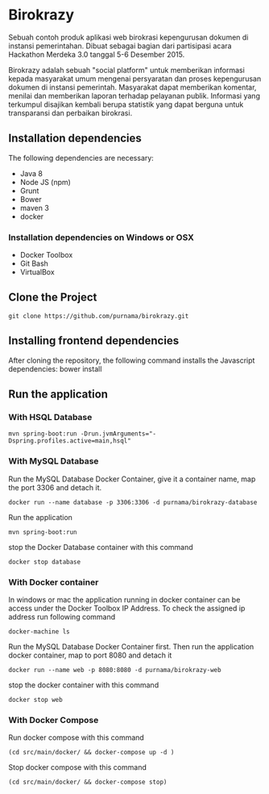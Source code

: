 # Birokrazy
Sebuah contoh produk aplikasi web birokrasi kepengurusan dokumen di instansi pemerintahan. Dibuat sebagai bagian dari partisipasi acara Hackathon Merdeka 3.0 tanggal 5-6 Desember 2015.

Birokrazy adalah sebuah "social platform" untuk memberikan informasi kepada masyarakat umum mengenai persyaratan dan proses kepengurusan dokumen di instansi pemerintah. Masyarakat dapat memberikan komentar, menilai dan memberikan laporan terhadap pelayanan publik. Informasi yang terkumpul disajikan kembali berupa statistik yang dapat berguna untuk transparansi dan perbaikan birokrasi.

## Installation dependencies

The following dependencies are necessary: 

* Java 8
* Node JS (npm)
* Grunt
* Bower
* maven 3
* docker

### Installation dependencies on Windows or OSX

* Docker Toolbox
* Git Bash
* VirtualBox
 
## Clone the Project
    git clone https://github.com/purnama/birokrazy.git

## Installing frontend dependencies

After cloning the repository, the following command installs the Javascript dependencies:
    bower install 

## Run the application 

### With HSQL Database
    mvn spring-boot:run -Drun.jvmArguments="-Dspring.profiles.active=main,hsql"
    
### With MySQL Database
Run the MySQL Database Docker Container, give it a container name, map the port 3306 and detach it.

    docker run --name database -p 3306:3306 -d purnama/birokrazy-database

Run the application

    mvn spring-boot:run

stop the Docker Database container with this command

    docker stop database

### With Docker container
In windows or mac the application running in docker container can be access under the Docker Toolbox IP Address. To check the assigned ip address run following command

    docker-machine ls

Run the MySQL Database Docker Container first. Then run the application docker container, map to port 8080 and detach it

    docker run --name web -p 8080:8080 -d purnama/birokrazy-web
    
stop the docker container with this command

    docker stop web

### With Docker Compose
Run docker compose with this command
    
    (cd src/main/docker/ && docker-compose up -d )

Stop docker compose with this command
    
    (cd src/main/docker/ && docker-compose stop)